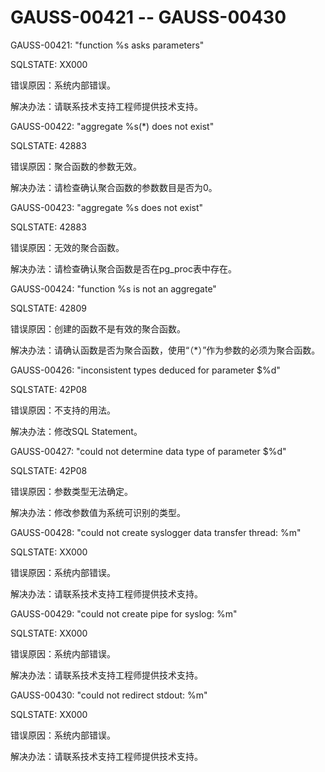 # GAUSS-00421 -- GAUSS-00430

GAUSS-00421: "function %s asks parameters"

SQLSTATE: XX000

错误原因：系统内部错误。

解决办法：请联系技术支持工程师提供技术支持。

GAUSS-00422: "aggregate %s\(\*\) does not exist"

SQLSTATE: 42883

错误原因：聚合函数的参数无效。

解决办法：请检查确认聚合函数的参数数目是否为0。

GAUSS-00423: "aggregate %s does not exist"

SQLSTATE: 42883

错误原因：无效的聚合函数。

解决办法：请检查确认聚合函数是否在pg\_proc表中存在。

GAUSS-00424: "function %s is not an aggregate"

SQLSTATE: 42809

错误原因：创建的函数不是有效的聚合函数。

解决办法：请确认函数是否为聚合函数，使用“（\*）”作为参数的必须为聚合函数。

GAUSS-00426: "inconsistent types deduced for parameter $%d"

SQLSTATE: 42P08

错误原因：不支持的用法。

解决办法：修改SQL Statement。

GAUSS-00427: "could not determine data type of parameter $%d"

SQLSTATE: 42P08

错误原因：参数类型无法确定。

解决办法：修改参数值为系统可识别的类型。

GAUSS-00428: "could not create syslogger data transfer thread: %m"

SQLSTATE: XX000

错误原因：系统内部错误。

解决办法：请联系技术支持工程师提供技术支持。

GAUSS-00429: "could not create pipe for syslog: %m"

SQLSTATE: XX000

错误原因：系统内部错误。

解决办法：请联系技术支持工程师提供技术支持。

GAUSS-00430: "could not redirect stdout: %m"

SQLSTATE: XX000

错误原因：系统内部错误。

解决办法：请联系技术支持工程师提供技术支持。

